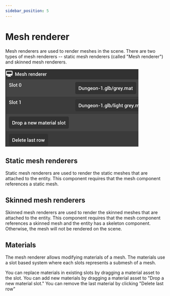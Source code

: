 ```yaml
---
sidebar_position: 5
---
```


# Mesh renderer

Mesh renderers are used to render meshes in the scene. There are two types of mesh renderers -- static mesh renderers (called "Mesh renderer") and skinned mesh renderers.

![Mesh renderer component](../../../static/img/editor/working-with-entities/mesh-renderer.png)

## Static mesh renderers

Static mesh renderers are used to render the static meshes that are attached to the entity. This component requires that the mesh component references a static mesh.

## Skinned mesh renderers

Skinned mesh renderers are used to render the skinned meshes that are attached to the entity. This component requires that the mesh component references a skinned mesh and the entity has a skeleton component. Otherwise, the mesh will not be rendered on the scene.

## Materials

The mesh renderer allows modifying materials of a mesh. The materials use a slot based system where each slots represents a submesh of a mesh.

You can replace materials in existing slots by dragging a material asset to the slot. You can add new materials by dragging a material asset to "Drop a new material slot." You can remove the last material by clicking "Delete last row"
